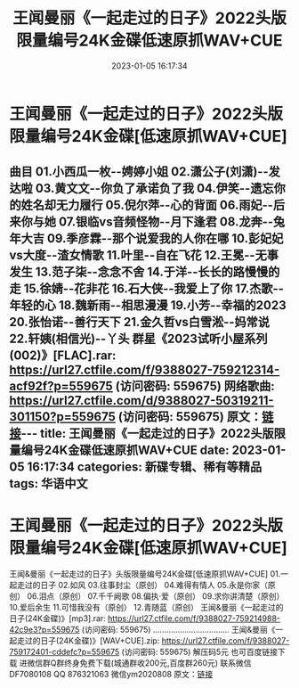 ﻿---
title: 王闻曼丽《一起走过的日子》2022头版限量编号24K金碟低速原抓WAV+CUE
date: 2023-01-05 16:17:34
categories: 新碟专辑、稀有等精品
tags: 华语中文
---
# 王闻曼丽《一起走过的日子》2022头版限量编号24K金碟[低速原抓WAV+CUE]

曲目
01.小西瓜一枚--娉婷小姐
02.潇公子(刘潇)--发达啦
03.黄文文--你负了承诺负了我
04.伊笑--遗忘你的姓名却无力履行
05.倪尔萍--心的背面
06.雨妃--后来你与她
07.银临vs音频怪物--月下逢君
08.龙奔--兔年大吉
09.季彦霖--那个说爱我的人你在哪
10.彭妃妃vs大度--渣女情歌
11.叶里--自在飞花
12.王冕--无事发生
13.范子柒--念念不舍
14.于洋--长长的路慢慢的走
15.徐婧--花非花
16.石大侠--我爱上了你
17.杰歌--年轻的心
18.魏新雨--相思漫漫
19.小芳--幸福的2023
20.张怡诺--善行天下
21.金久哲vs白雪淞--妈常说
22.轩姨(相信光)--丫头
群星《2023试听小屋系列(002)》[FLAC].rar: https://url27.ctfile.com/f/9388027-759212314-acf92f?p=559675
(访问密码: 559675)
网络歌曲: https://url27.ctfile.com/d/9388027-50319211-301150?p=559675
(访问密码: 559675)
原文：[链接](https://blog.sina.com.cn/s/blog_1647c7e76010310n0.html)---
title: 王闻曼丽《一起走过的日子》2022头版限量编号24K金碟低速原抓WAV+CUE
date: 2023-01-05 16:17:34
categories: 新碟专辑、稀有等精品
tags: 华语中文
---
# 王闻曼丽《一起走过的日子》2022头版限量编号24K金碟[低速原抓WAV+CUE]

王闻&曼丽《一起走过的日子》头版限量编号24K金碟[低速原抓WAV+CUE]
01.一起走过的日子
02.如风
03.往事封尘（原创）
04.难得有情人
05.永是你家（原创）
06.泪点（原创）
07.千千阙歌
08.偏执·爱（原创）
09.求你讲清楚（原创）
10.爱后余生
11.可惜我没有（原创）
12.青随蓝（原创）
王闻&曼丽《一起走过的日子(24K金碟)》[mp3].rar: https://url27.ctfile.com/f/9388027-759214988-42c9e3?p=559675
(访问密码: 559675)
..................................
王闻&曼丽《一起走过的日子(24K金碟)》[WAV+CUE].zip: https://url27.ctfile.com/f/9388027-759172401-cddefc?p=559675
(访问密码: 559675)
解压码5元
也可百度链接下载
进微信群Q群终身免费下载(城通群收200元,百度群260元)
联系微信DF7080108 QQ 876321063
微信ym2020808
原文：[链接](https://blog.sina.com.cn/s/blog_1647c7e76010310n0.html)